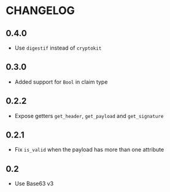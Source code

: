# CHANGELOG

## 0.4.0

- Use `digestif` instead of `cryptokit`

## 0.3.0

- Added support for `Bool` in claim type

## 0.2.2

- Expose getters `get_header`, `get_payload` and `get_signature`

## 0.2.1

- Fix `is_valid` when the payload has more than one attribute

## 0.2

- Use Base63 v3